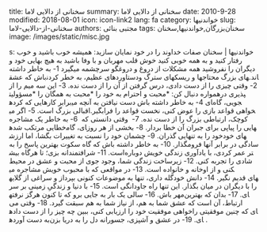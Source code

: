 title: سخنانی از دالایی لاما
summary: سخنانی از دالایی لاما
date: 2010-9-28
modified: 2018-08-01
icon:  icon-link2
lang: fa
category: خواندنیها
slug: سخنانی-از-دالایی-لاما
authors: مجتبی بنائی
tags: سخنان‌بزرگان,خواندنیها,سخنان
image: /images/static/misc.jpg

s: خواندنیها | سخنان    صفات خداوند را در خود نمایان سازید:    همیشه خوب باشید و خوب رفتار کنید و به همه خوبی کنید  خوش قلب مهربان و با وفا باشید  به هیچ بهایی خود و دیگران را نفروشید  همه مشکلات از دروغ و دروغگو سرچشمه میگیرد      1- به خاطر داشته باش که عشق‎های سترگ ودستاوردهای عظیم، به خطر کردن‎ها و ریسک‎های بزرگ محتاج‎اند.    2- وقتی چیزی را از دست دادی، درس گرفتن از آن را از دست نده.    3- این سه میم را از همواره دنبال کن:  *محبت و احترام به خود را  *محبت به همگان را  *مسؤولیت‎پذیری در برابر کارهایی که کرده‎ای    4- به خاطر داشته باش دست نیافتن به آنچه می‎جویی، گاه اقبالی بزرگ است.    5- اگر می‎خواهی قواعد بازی را عوض کنی، نخست قواعد را فرابگیر.    6- به خاطر یک مشاجره ‎  کوچک،  ارتباطی بزرگ را از دست نده.    7-  وقتی دانستی که خطایی مرتکب شده‎ای، گام‎هایی را پیاپی برای جبران آن خطا بردار.    8- بخشی از هر روز خود را به تنهایی گذران.    9- چشمان خود را نسبت به تغییرات بگشا، اما ارزش‎های خود را به ‎سادگی در برابر آنها فرومگذار.    10- به خاطر داشته باش که گاه سکوت بهترین پاسخ است.    11- شرافتمندانه بزی؛ تا هرگاه بیش‎تر عمر کردی، با یادآوری زندگی خویش دوباره شادی را تجربه کنی.    12- زیرساخت زندگی شما، وجود جوی از محبت و عشق در محیط خانه و خانواده است.    13- در مواقعی که با محبوب خویش مشاجره می‎کنی و از او گله داری، تنها به موضوعات کنونی بپرداز و سراغی از گلایه‎های قدیم نگیر.    14- دانش خود را با دیگران در میان بگذار. این تنها راه جاودانگی است.    15- با دنیا و زندگیِ زمینی بر سر مهر باش.    16- سالی یک بار به جایی برو که تا کنون هرگز نرفته‎ای.    17- بدان که بهترین ارتباط، آن است که عشق شما به هم، از نیاز شما به هم سبقت گیرد.    18- وقتی می خواهی موفقیت خود را ارزیابی کنی، ببین چه چیز را از دست داده‎ای که چنین موفقیتی را به دست آورده‎ای.    19- در عشق و آشپزی، جسورانه دل را به دریا بزن .